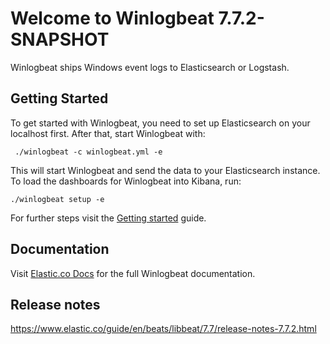 # Welcome to Winlogbeat 7.7.2-SNAPSHOT

Winlogbeat ships Windows event logs to Elasticsearch or Logstash.

## Getting Started

To get started with Winlogbeat, you need to set up Elasticsearch on
your localhost first. After that, start Winlogbeat with:

     ./winlogbeat -c winlogbeat.yml -e

This will start Winlogbeat and send the data to your Elasticsearch
instance. To load the dashboards for Winlogbeat into Kibana, run:

    ./winlogbeat setup -e

For further steps visit the
[Getting started](https://www.elastic.co/guide/en/beats/winlogbeat/7.7/winlogbeat-getting-started.html) guide.

## Documentation

Visit [Elastic.co Docs](https://www.elastic.co/guide/en/beats/winlogbeat/7.7/index.html)
for the full Winlogbeat documentation.

## Release notes

https://www.elastic.co/guide/en/beats/libbeat/7.7/release-notes-7.7.2.html
